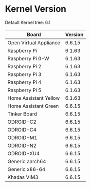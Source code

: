 
# Kernel Version

Default Kernel tree: 6.1

| Board | Version |
|-------|---------|
| Open Virtual Appliance | 6.6.15 |
| Raspberry Pi | 6.1.63 |
| Raspberry Pi 0-W | 6.1.63 |
| Raspberry Pi 2 | 6.1.63 |
| Raspberry Pi 3 | 6.1.63 |
| Raspberry Pi 4 | 6.1.63 |
| Raspberry Pi 5 | 6.1.63 |
| Home Assistant Yellow | 6.1.63 |
| Home Assistant Green | 6.6.15 |
| Tinker Board | 6.6.15 |
| ODROID-C2 | 6.6.15 |
| ODROID-C4 | 6.6.15 |
| ODROID-M1 | 6.6.15 |
| ODROID-N2 | 6.6.15 |
| ODROID-XU4 | 6.6.15 |
| Generic aarch64 | 6.6.15 |
| Generic x86-64 | 6.6.15 |
| Khadas VIM3 | 6.6.15 |
